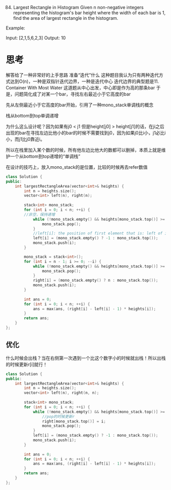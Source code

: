 84. Largest Rectangle in Histogram
Given n non-negative integers representing the histogram's bar height where the width of each bar is 1, find the area of largest rectangle in the histogram.

Example:

Input: [2,1,5,6,2,3]
Output: 10

# 思考
解答给了一种非常好的上手思路
准备“迭代”什么
这种题目我认为只有两种迭代方式达到O(n)，一种是双指针迭代边界，一种是迭代中心
迭代边界的典型题是11. Container With Most Water
这道题从中心出发，中心即是作为高的那条bar
于是，问题简化成了对某一个bar，寻找左右最近小于它高度的bar

先从左侧最近小于它高度的bar开始，引用了一种mono_stack单调栈的概念

栈从bottom到top单调递增

为什么这么设计呢？因为如果有j0 < j1 但是height[j0] > height[j1]的话，在ji之后出现的bar在寻找左边比他小的bar的时候不需要找到j0，因为如果j0比i小，j1必比i小，而j1比j0靠近i。

所以在栈里加入某个数的时候，所有他左边比他大的数都可以删掉，本质上就是维护一个从bottom到top递增的“单调栈”

在设计的技巧上，放入mono_stack的是位置，比较的时候再去refer数值

```c++
class Solution {
public:
    int largestRectangleArea(vector<int>& heights) {
        int n = heights.size();
        vector<int> left(n), right(n);
        
        stack<int> mono_stack;
        for (int i = 0; i < n; ++i) {
        //非空，保持递增
            while (!mono_stack.empty() && heights[mono_stack.top()] >= heights[i]) {
                mono_stack.pop();
            }
            //left[i]: the position of first element that is: left of i & smaller than i 
            left[i] = (mono_stack.empty() ? -1 : mono_stack.top());
            mono_stack.push(i);
        }

        mono_stack = stack<int>();
        for (int i = n - 1; i >= 0; --i) {
            while (!mono_stack.empty() && heights[mono_stack.top()] >= heights[i]) {
                mono_stack.pop();
            }
            right[i] = (mono_stack.empty() ? n : mono_stack.top());
            mono_stack.push(i);
        }
        
        int ans = 0;
        for (int i = 0; i < n; ++i) {
            ans = max(ans, (right[i] - left[i] - 1) * heights[i]);
        }
        return ans;
    }
};
```

## 优化
什么时候会出栈？当在右侧第一次遇到一个比这个数字小的时候就出栈！所以出栈的时候更新r[i]就行！
```c++
class Solution {
public:
    int largestRectangleArea(vector<int>& heights) {
        int n = heights.size();
        vector<int> left(n), right(n, n);
        
        stack<int> mono_stack;
        for (int i = 0; i < n; ++i) {
            while (!mono_stack.empty() && heights[mono_stack.top()] >= heights[i]) {
                //pop的时候更新r
                right[mono_stack.top()] = i;
                mono_stack.pop();
            }
            left[i] = (mono_stack.empty() ? -1 : mono_stack.top());
            mono_stack.push(i);
        }
        
        int ans = 0;
        for (int i = 0; i < n; ++i) {
            ans = max(ans, (right[i] - left[i] - 1) * heights[i]);
        }
        return ans;
    }
};

```